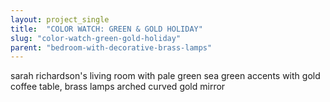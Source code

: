 ```yaml
---
layout: project_single
title:  "COLOR WATCH: GREEN & GOLD HOLIDAY"
slug: "color-watch-green-gold-holiday"
parent: "bedroom-with-decorative-brass-lamps"
---
```

sarah richardson's living room with pale green sea green accents with gold coffee table, brass lamps arched curved gold mirror